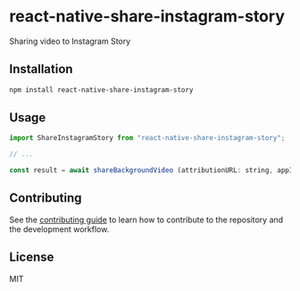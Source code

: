 # react-native-share-instagram-story

Sharing video to Instagram Story

## Installation

```sh
npm install react-native-share-instagram-story
```

## Usage

```js
import ShareInstagramStory from "react-native-share-instagram-story";

// ...

const result = await shareBackgroundVideo (attributionURL: string, appID: string, url: string);
```

## Contributing

See the [contributing guide](CONTRIBUTING.md) to learn how to contribute to the repository and the development workflow.

## License

MIT
